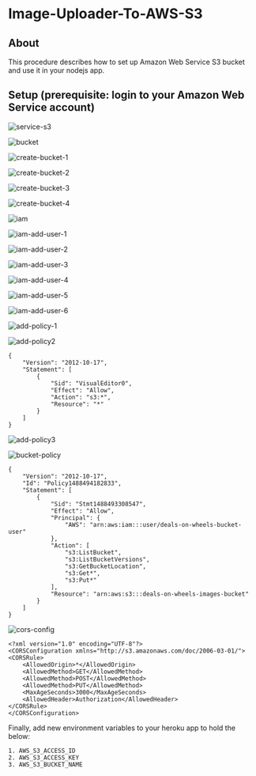 # Image-Uploader-To-AWS-S3

## About

This procedure describes how to set up Amazon Web Service S3 bucket and use it in your nodejs app.

## Setup (prerequisite: login to your Amazon Web Service account)

![service-s3](images/service-s3.jpg?raw=true)

![bucket](images/bucket.jpg?raw=true)

![create-bucket-1](images/create-bucket-1.jpg?raw=true)

![create-bucket-2](images/create-bucket-2.jpg?raw=true)

![create-bucket-3](images/create-bucket-3.jpg?raw=true)

![create-bucket-4](images/create-bucket-4.jpg?raw=true)

![iam](images/iam.jpg?raw=true)

![iam-add-user-1](images/iam-add-user-1.JPG?raw=true)

![iam-add-user-2](images/iam-add-user-2.jpg?raw=true)

![iam-add-user-3](images/iam-add-user-3.jpg?raw=true)

![iam-add-user-4](images/iam-add-user-4.jpg?raw=true)

![iam-add-user-5](images/iam-add-user-5.jpg?raw=true)

![iam-add-user-6](images/iam-add-user-6.jpg?raw=true)

![add-policy-1](images/add-policy-1.jpg?raw=true)

![add-policy2](images/add-policy-2.jpg?raw=true)

```
{
    "Version": "2012-10-17",
    "Statement": [
        {
            "Sid": "VisualEditor0",
            "Effect": "Allow",
            "Action": "s3:*",
            "Resource": "*"
        }
    ]
}
```

![add-policy3](images/add-policy-3.jpg?raw=true)

![bucket-policy](images/bucket-policy.jpg?raw=true)

```
{
    "Version": "2012-10-17",
    "Id": "Policy1488494182833",
    "Statement": [
        {
            "Sid": "Stmt1488493308547",
            "Effect": "Allow",
            "Principal": {
                "AWS": "arn:aws:iam:::user/deals-on-wheels-bucket-user"
            },
            "Action": [
                "s3:ListBucket",
                "s3:ListBucketVersions",
                "s3:GetBucketLocation",
                "s3:Get*",
                "s3:Put*"
            ],
            "Resource": "arn:aws:s3:::deals-on-wheels-images-bucket"
        }
    ]
}
```

![cors-config](images/cors-config.jpg?raw=true)

```
<?xml version="1.0" encoding="UTF-8"?>
<CORSConfiguration xmlns="http://s3.amazonaws.com/doc/2006-03-01/">
<CORSRule>
    <AllowedOrigin>*</AllowedOrigin>
    <AllowedMethod>GET</AllowedMethod>
    <AllowedMethod>POST</AllowedMethod>
    <AllowedMethod>PUT</AllowedMethod>
    <MaxAgeSeconds>3000</MaxAgeSeconds>
    <AllowedHeader>Authorization</AllowedHeader>
</CORSRule>
</CORSConfiguration>
```

Finally, add new environment variables to your heroku app to hold the below:
```
1. AWS_S3_ACCESS_ID
2. AWS_S3_ACCESS_KEY
3. AWS_S3_BUCKET_NAME
```